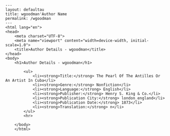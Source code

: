 
    ---
    layout: defaultau
    title: wgoodman'Author Name 
    permalink: /wgoodman
    ---
    <html lang="en">
    <head>
        <meta charset="UTF-8">
        <meta name="viewport" content="width=device-width, initial-scale=1.0">
        <title>Author Details - wgoodman</title>
    </head>
    <body>
        <h1>Author Details - wgoodman</h1>
        
            <ul>
                <li><strong>Title:</strong> The Pearl Of The Antilles Or An Artist In Cuba</li>
                <li><strong>Genre:</strong> Nonfiction</li>
                <li><strong>Language:</strong> English</li>
                <li><strong>Publisher:</strong> Henry S. King & Co.</li>
                <li><strong>Publication City:</strong> london_england</li>
                <li><strong>Publication Date:</strong> 1873</li>
                <li><strong>Translation:</strong> n</li>
            </ul>
            <hr>
            
        </body>
        </html>
        